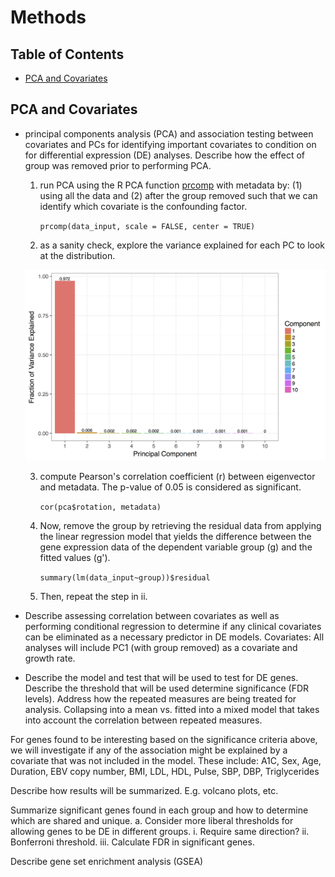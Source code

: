# Methods

## Table of Contents

- [PCA and Covariates](#pca_and_covariates)

## PCA and Covariates

- principal components analysis (PCA) and association testing between covariates
and PCs for identifying important covariates to condition on for differential expression (DE) analyses.
Describe how the effect of group was removed prior to performing PCA.

   1. run PCA using the R PCA function [prcomp](https://stat.ethz.ch/R-manual/R-devel/library/stats/html/prcomp.html) with metadata by: (1) using all the data and (2) after the group removed such that we can identify which covariate is the confounding factor.

      `prcomp(data_input, scale = FALSE, center = TRUE)`

   2. as a sanity check, explore the variance explained for each PC to look at the distribution.

   ![Screenshot](figure/figure1.png "an example of variance explained for the high glucose data")

   3. compute Pearson's correlation coefficient (r) between eigenvector and metadata. The p-value of 0.05 is considered as significant.

      `cor(pca$rotation, metadata)`

   4. Now, remove the group by retrieving the residual data from applying the linear regression model that yields the difference between the gene expression data of the dependent variable group (g) and the fitted values (g').

      `summary(lm(data_input~group))$residual`

   5. Then, repeat the step in ii.





- Describe assessing correlation between covariates as well as performing conditional regression
to determine if any clinical covariates can be eliminated as a necessary predictor in DE models.
Covariates: All analyses will include PC1 (with group removed) as a covariate and growth rate.

- Describe the model and test that will be used to test for DE genes. Describe the threshold that
will be used determine significance (FDR levels). Address how the repeated measures are being
treated for analysis. Collapsing into a mean vs. fitted into a mixed model that takes into account
the correlation between repeated measures.

For genes found to be interesting based on the significance criteria above, we will investigate
if any of the association might be explained by a covariate that was not included in the model.
These include: A1C, Sex, Age, Duration, EBV copy number, BMI, LDL, HDL, Pulse, SBP, DBP, Triglycerides

Describe how results will be summarized. E.g. volcano plots, etc.

Summarize significant genes found in each group and how to determine which are shared and unique.
a.    Consider more liberal thresholds for allowing genes to be DE in different groups.
 i.         Require same direction?
ii.         Bonferroni threshold.
iii.         Calculate FDR in significant genes.

Describe gene set enrichment analysis (GSEA)
